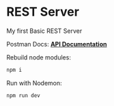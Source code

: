 # REST Server

My first Basic REST Server

Postman Docs:
[**API Documentation**](https://documenter.getpostman.com/view/15552178/UVJYJeQL#213208fd-1eb9-4bcd-a174-e169159f211e)

Rebuild node modules:

```bash
npm i
```

Run with Nodemon:

```bash
npm run dev
```
